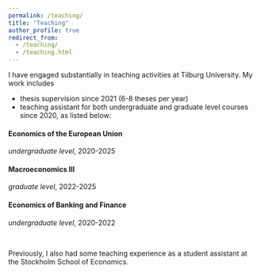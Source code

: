 ```yaml
---
permalink: /teaching/
title: "Teaching"
author_profile: true
redirect_from: 
  - /teaching/
  - /teaching.html
---
```


I have engaged substantially in teaching activities at Tilburg University. My work includes 
* thesis supervision since 2021 (6-8 theses per year)
* teaching assistant for both undergraduate and graduate level courses since 2020, as listed below:

 #### Economics of the European Union
 _undergraduate level_, 2020-2025
  
 #### Macroeconomics III
 _graduate level_, 2022-2025
  
 #### Economics of Banking and Finance
 _undergraduate level_, 2020-2022

<br/>

Previously, I also had some teaching experience as a student assistant at the Stockholm School of Economics.
